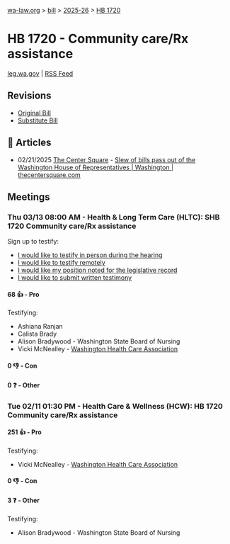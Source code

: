 [wa-law.org](/) > [bill](/bill/) > [2025-26](/bill/2025-26/) > [HB 1720](/bill/2025-26/hb/1720/)

# HB 1720 - Community care/Rx assistance
[leg.wa.gov](https://app.leg.wa.gov/billsummary?BillNumber=1720&Year=2025&Initiative=false) | [RSS Feed](./rss.xml)

## Revisions
* [Original Bill](1/)
* [Substitute Bill](S/)

## 📰 Articles
* 02/21/2025 [The Center Square](/org/the_center_square/) - [Slew of bills pass out of the Washington House of Representatives | Washington | thecentersquare.com](https://www.thecentersquare.com/washington/article_67329b24-eff2-11ef-8f14-c7be1b7a4b31.html#:~:text=Substitute%20House%20Bill%201720)

## Meetings
### Thu 03/13 08:00 AM - Health & Long Term Care (HLTC): SHB 1720 Community care/Rx assistance
Sign up to testify:
* [I would like to testify in person during the hearing](https://app.leg.wa.gov/csi/Testifier/Add?chamber=House&mId=32985&aId=165360&caId=26305&tId=1)
* [I would like to testify remotely](https://app.leg.wa.gov/csi/Testifier/Add?chamber=House&mId=32985&aId=165360&caId=26305&tId=2)
* [I would like my position noted for the legislative record](https://app.leg.wa.gov/csi/Testifier/Add?chamber=House&mId=32985&aId=165360&caId=26305&tId=3)
* [I would like to submit written testimony](https://app.leg.wa.gov/csi/Testifier/Add?chamber=House&mId=32985&aId=165360&caId=26305&tId=4)

#### 68 👍 - Pro
Testifying:
* Ashiana Ranjan
* Calista Brady
* Alison Bradywood - Washington State Board of Nursing
* Vicki McNealley - [Washington Health Care Association](/org/washington_health_care_association/)

#### 0 👎 - Con

#### 0 ❓ - Other

### Tue 02/11 01:30 PM - Health Care & Wellness (HCW): HB 1720 Community care/Rx assistance
#### 251 👍 - Pro
Testifying:
* Vicki McNealley - [Washington Health Care Association](/org/washington_health_care_association/)

#### 0 👎 - Con

#### 3 ❓ - Other
Testifying:
* Alison Bradywood - Washington State Board of Nursing
